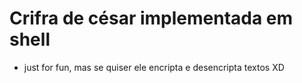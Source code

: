 # Crifra de césar implementada em shell 
- just for fun, mas se quiser ele encripta e desencripta textos XD
